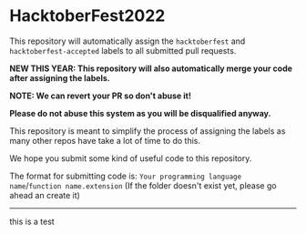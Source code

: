 # HacktoberFest2022

This repository will automatically assign the `hacktoberfest` and `hacktoberfest-accepted` labels to all submitted pull requests.

**NEW THIS YEAR: This repository will also automatically merge your code after assigning the labels.**

**NOTE: We can revert your PR so don't abuse it!**

**Please do not abuse this system as you will be disqualified anyway.**

This repository is meant to simplify the process of assigning the labels as many other repos have take a lot of time to do this.

We hope you submit some kind of useful code to this repository.

The format for submitting code is:
`Your programming language name`/`function name.extension`
(If the folder doesn't exist yet, please go ahead an create it)

---
this is a test
